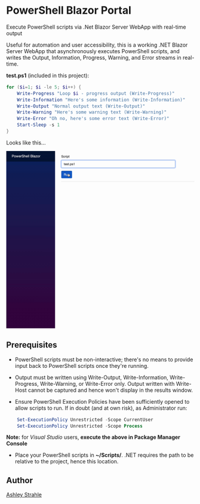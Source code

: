 # PowerShell Blazor Portal

Execute PowerShell scripts via .Net Blazor Server WebApp with real-time output

Useful for automation and user accessibility, this is a working .NET Blazor Server WebApp that asynchronously executes PowerShell scripts, and writes the Output, Information, Progress, Warning, and Error streams in real-time.

**test.ps1** (included in this project):
```powershell
for ($i=1; $i -le 5; $i++) {
    Write-Progress "Loop $i - progress output (Write-Progress)"
    Write-Information "Here's some information (Write-Information)"
    Write-Output "Normal output text (Write-Output)"
    Write-Warning "Here's some warning text (Write-Warning)"
    Write-Error "Oh no, here's some error text (Write-Error)"
    Start-Sleep -s 1
}
```
Looks like this...

![Results](Results.gif)

## Prerequisites

* PowerShell scripts must be non-interactive; there's no means to provide input back to PowerShell scripts once they're running.

* Output must be written using Write-Output, Write-Information, Write-Progress, Write-Warning, or Write-Error only. Output written with Write-Host cannot be captured and hence won't display in the results window.

* Ensure PowerShell Execution Policies have been sufficiently opened to allow scripts to run. If in doubt (and at own risk), as Administrator run:
```powershell
    Set-ExecutionPolicy Unrestricted -Scope CurrentUser
    Set-ExecutionPolicy Unrestricted -Scope Process
```
**Note:** for *Visual Studio* users, **execute the above in Package Manager Console**
    
* Place your PowerShell scripts in **~/Scripts/**. .NET requires the path to be relative to the project, hence this location.

## Author

[Ashley Strahle](https://github.com/AshStrahle)
